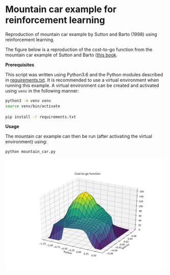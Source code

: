 # Mountain car example for reinforcement learning

Reproduction of mountain car example by Sutton and Barto (1998) using reinforcement learning.  


The figure below is a reproduction of the cost-to-go function from the mountain car example of Sutton and Barto ([this book](https://drive.google.com/file/d/1opPSz5AZ_kVa1uWOdOiveNiBFiEOHjkG/view).  


**Prerequisites**


This script was written using Python3.6 and the Python modules described in [requirements.txt](requirements.txt).  It is recommended to use a virtual environment when running this example.  A virtual environment can be created and activated using `venv` in the following manner:

```bash
python3 -m venv venv
source venv/bin/activate

pip install -r requirements.txt
```


**Usage**


The mountain car example can then be run (after activating the virtual environment) using: 

```bash
python mountain_car.py
```

![./results/figures/cost-to-go_function.png](./results/figures/cost-to-go_function.png)
